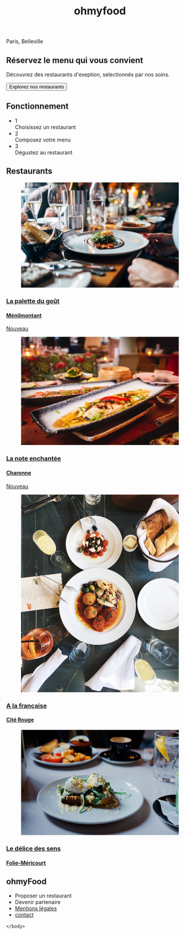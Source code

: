 <!DOCTYPE html >
<html>
	<head>		
		<meta charset="utf-8">
		<link rel="stylesheet" type="text/css" href="./css/style.css">
		<link href="http://fr.allfont.net/allfont.css?fonts=montserrat" rel="stylesheet" type="text/css" />
		<meta name="viewport" content="width=device-width, initial-scale=1">
		<script src="https://kit.fontawesome.com/ea2e75a39e.js" crossorigin="anonymous"></script>
		<title>Oh my Food</title>
    </head>
    <body>
    	<header>
    		<h1>ohmyfood</h1>
        </header>
        <section class=localisation>
            <div class=curent_loc><i class="fas fa-map-marker-alt"></i>Paris, Belleville</div>
            <h2>Réservez le menu qui vous convient</h2>
            <p>Découvrez des restaurants d'exeption, selectionnés par nos soins.</p>
            <button class="button--explorer">Explorez nos restaurants</button>
        </section>
        <section class="fonctionnement">
            <h2>Fonctionnement</h2>
            <ul>
                <li><div class="fonctionnement__dot">1</div><i class="fas fa-mobile-alt"></i><div class="fonctionnement__step">Choisissez un restaurant</div></li>
                <li><div class="fonctionnement__dot">2</div><i class="fas fa-list-ul"></i><div class="fonctionnement__step">Composez votre menu</div></li>
                <li><div class="fonctionnement__dot">3</div><i class="fas fa-store"></i><div class="fonctionnement__step">Dégustez au restaurant</div></li>
            </ul>
        </section>
    	<section class="restaurants">
            <h2>Restaurants</h2>
    		<a href="lapalettedugout.html" class="restaurant">
    			<article class="restaurant">
					<figure class="restaurant__picture">
						<img src="src/images/restaurants/jay-wennington-N_Y88TWmGwA-unsplash.jpg" class="restaurant__picture-img"/>
					</figure>
					<h3 class="restaurant__name">La palette du goût</h3>
					<div class="logowrapper"><i class="far fa-heart"></i></div>
					<div class="logowrapper--hover"><i class="fas fa-heart"></i></div>
					<h4 class="restaurant__localisation">Ménilmontant</h4>
					<div class="greenbox">Nouveau</div>
                </article>
    		</a> <!-- La note enchantée -->
    		<a href="lanoteenchantee.html" class="restaurant">
				<article class="restaurant">
					<figure class="restaurant__picture">
						<img src="src/images/restaurants/louis-hansel-shotsoflouis-qNBGVyOCY8Q-unsplash.jpg" class="restaurant__picture-img"/>
					</figure>
					<h3 class="restaurant__name">La note enchantée</h3>
					<div class="logowrapper"><i class="far fa-heart"></i></div>
					<div class="logowrapper--hover"><i class="fas fa-heart"></i></div>
					<h4 class="restaurant__localisation">Charonne</h4>
					<div class="greenbox">Nouveau</div>
				</article>
    		</a> <!-- Le chic à la française -->
    		<a href="alafrancaise.html" class="restaurant ">
    			<article class="restaurant">
					<figure class="restaurant__picture">
						<img src="src/images/restaurants/stil-u2Lp8tXIcjw-unsplash.jpg" class="restaurant__picture-img"/>
					</figure>
					<h3 class="restaurant__name">A la française</h3>
					<div class="logowrapper"><i class="far fa-heart"></i></div>
					<div class="logowrapper--hover"><i class="fas fa-heart"></i></div>
					<h4 class="restaurant__localisation">Cité Rouge</h4>
				</article>	
			</a> <!-- Le délice des papilles -->
    		<a href="ledelicedessens.html" class="restaurant ">
    			<article class="restaurant">
					<figure class="restaurant__picture">
						<img src="src/images/restaurants/toa-heftiba-DQKerTsQwi0-unsplash.jpg" class="restaurant__picture-img"/>
					</figure>
					<h3 class="restaurant__name">Le délice des sens</h3>
					<div class="logowrapper"><i class="far fa-heart"></i></div>
					<div class="logowrapper--hover"><i class="fas fa-heart"></i></div>
					<h4 class="restaurant__localisation">Folie-Méricourt</h4>
				</article>
    		</a> 
    	</section>
    	<footer>
			<h2>ohmyFood</h2>
    		<ul>
                <li><i class="fas fa-utensils"></i>Proposer un restaurant</li>
                <li><i class="fas fa-handshake"></i>Devenir partenaire</li>
				<li><a href="#" target="_blank">Mentions légales</a></li>
                <li><a href="mailto:yohan_raza@yahoo.fr">contact</a></li>
			</ul>
    	</footer>	

    </body>


</html>